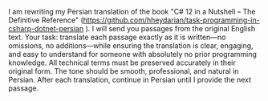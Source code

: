 I am rewriting my Persian translation of the book "C# 12 in a Nutshell – The Definitive Reference" (https://github.com/hheydarian/task-programming-in-csharp-dotnet-persian ).
I will send you passages from the original English text.
Your task: translate each passage exactly as it is written—no omissions, no additions—while ensuring the translation is clear, engaging, and easy to understand for someone with absolutely no prior programming knowledge.
All technical terms must be preserved accurately in their original form. The tone should be smooth, professional, and natural in Persian.
After each translation, continue in Persian until I provide the next passage.
